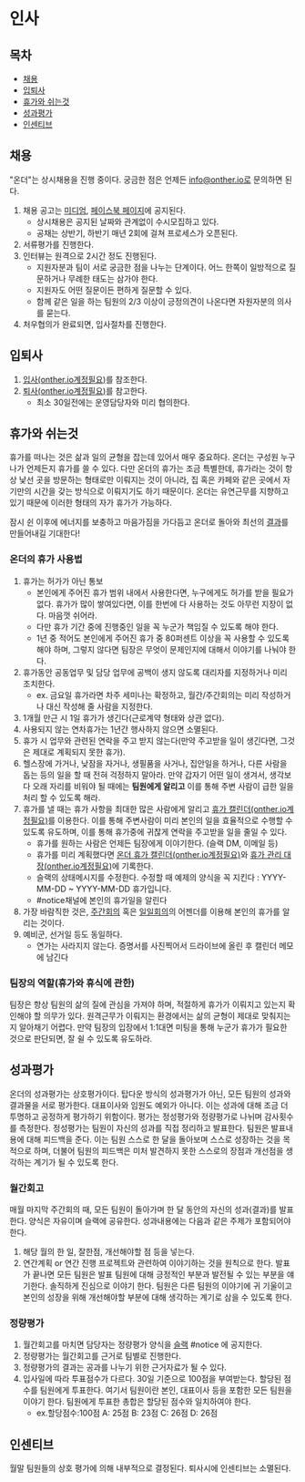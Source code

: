 # 인사

## 목차

* [채용](#채용)
* [입퇴사](#입퇴사)
* [휴가와 쉬는것](#휴가와-쉬는것)
* [성과평가](#성과평가)
* [인센티브](#인센티브)

<!-- * [공금사용](#공금사용) -->

## 채용
"온더"는 상시채용을 진행 중이다. 궁금한 점은 언제든 info@onther.io로 문의하면 된다.
1. 채용 공고는 [미디엄](https://medium.com/onther-tech/tagged/general), [페이스북 페이지](https://www.facebook.com/OntherInc)에 공지된다.
    * 상시채용은 공지된 날짜와 관계없이 수시모집하고 있다.
    * 공채는 상반기, 하반기 매년 2회에 걸쳐 프로세스가 오픈된다.
2. 서류평가를 진행한다.
3. 인터뷰는 원격으로 2시간 정도 진행된다.
    * 지원자분과 팀이 서로 궁금한 점을 나누는 단계이다. 어느 한쪽이 일방적으로 질문하거나 무례한 태도는 삼가야 한다.
    * 지원자도 어떤 질문이든 편하게 질문할 수 있다.
    * 함께 같은 일을 하는 팀원의 2/3 이상이 긍정의견이 나온다면 자원자분의 의사를 묻는다.
4. 처우협의가 완료되면, 입사절차를 진행한다.


## 입퇴사
1. [입사(onther.io계정필요)](https://docs.google.com/document/d/1rCd8W6qx1LWTceHkOLanNOdSFL0HSV7sB3yxb2nN-3A/edit)를 참조한다.
2. [퇴사(onther.io계정필요)](https://docs.google.com/document/d/1Fzwezwox4UqSdeJ3pDTtnVHSgWVuPCPTIPZV4e9lsE8/edit)를 참고한다.
    * 최소 30일전에는 운영담당자와 미리 협의한다.


## 휴가와 쉬는것
휴가를 떠나는 것은 삶과 일의 균형을 잡는데 있어서 매우 중요하다. 온더는 구성원 누구나가 언제든지 휴가를 쓸 수 있다. 다만 온더의 휴가는 조금 특별한데, 휴가라는 것이 항상 낯선 곳을 방문하는 형태로만 이뤄지는 것이 아니라, 집 혹은 카페와 같은 곳에서 자기만의 시간을 갖는 방식으로 이뤄지기도 하기 때문이다. 온더는 유연근무를 지향하고 있기 때문에 이러한 형태의 자가 휴가가 가능하다.

잠시 쉰 이후에 에너지를 보충하고 마음가짐을 가다듬고 온더로 돌아와 최선의 [결과](https://github.com/Onther-Tech/handbook/blob/master/general/GENERAL.md#%EA%B2%B0%EA%B3%BC%EC%A4%91%EC%8B%AC)를 만들어내길 기대한다!


### 온더의 휴가 사용법
1. 휴가는 허가가 아닌 통보
   * 본인에게 주어진 휴가 범위 내에서 사용한다면, 누구에게도 허가를 받을 필요가 없다. 휴가가 많이 쌓여있다면, 이를 한번에 다 사용하는 것도 아무런 지장이 없다. 마음껏 쉬어라.
   * 다만 휴가 기간 중에 진행중인 일을 꼭 누군가 책임질 수 있도록 해야 한다.
   * 1년 중 적어도 본인에게 주어진 휴가 중 80퍼센트 이상을 꼭 사용할 수 있도록 해야 하며, 그렇지 않다면 팀장은 무엇이 문제인지에 대해서 이야기를 나눠야 한다.
2. 휴가동안 공동업무 및 담당 업무에 공백이 생지 않도록 대리자를 지정하거나 미리 조치한다.
    * ex. 금요일 휴가라면 차주 세미나는 확정하고, 월간/주간회의는 미리 작성하거나 대신 작성해 줄 사람을 지정한다.
3. 1개월 만근 시 1일 휴가가 생긴다(근로계약 형태와 상관 없다).
4. 사용되지 않는 연차휴가는 1년간 행사하지 않으면 소멸된다.
5. 휴가 시 업무와 관련된 연락을 주고 받지 않는다(만약 주고받을 일이 생긴다면, 그것은 제대로 계획되지 못한 휴가).
6. 헬스장에 가거나, 낮잠을 자거나, 생필품을 사거나, 집안일을 하거나, 다른 사람을 돕는 등의 일을 할 때 전혀 걱정하지 말아라. 만약 갑자기 어떤 일이 생겨서, 생각보다 오래 자리를 비워야 될 때에는 **팀원에게 알리고** 이를 통해 주변 사람이 급한 일을 처리 할 수 있도록 해라.
7. 휴가를 낼 때는 휴가 사항을 최대한 많은 사람에게 알리고 [휴가 캘린더(onther.io계정필요)](https://calendar.google.com/calendar?cid=b250aGVyLmlvX2pydW0wbWUyc2kzODA0NmdkcG1kMGl2OHJvQGdyb3VwLmNhbGVuZGFyLmdvb2dsZS5jb20)를 이용한다. 이를 통해 주변사람이 미리 본인의 일을 효율적으로 수행할 수 있도록 유도하며, 이를 통해 휴가중에 귀찮게 연락을 주고받을 일을 줄일 수 있다.
   * 휴가를 원하는 사람은 언제든 팀장에게 이야기한다. (슬랙 DM, 이메일 등)
   * 휴가를 미리 계획했다면 [온더 휴가 캘린더(onther.io계정필요)](https://calendar.google.com/calendar?cid=b250aGVyLmlvX2pydW0wbWUyc2kzODA0NmdkcG1kMGl2OHJvQGdyb3VwLmNhbGVuZGFyLmdvb2dsZS5jb20)와 [휴가 관리 대장(onther.io계정필요)](https://docs.google.com/spreadsheets/d/1l05I8PdeW-8LmS-yWoCQg48vT78NEgBlfCTiEkMqx_Y/edit#gid=1684620092)에 기록한다.
   * 슬랙의 상태메시지를 수정한다. 수정할 때 예제의 양식을 꼭 지킨다 : YYYY-MM-DD ~ YYYY-MM-DD 휴가입니다.
   * #notice채널에 본인의 휴가일을 알린다
8. 가장 바람직한 것은, [주간회의](https://github.com/Onther-Tech/handbook/blob/master/general/WorkProcess.md#%EC%A3%BC%EA%B0%84%ED%9A%8C%EC%9D%98) 혹은 [일일회의](https://github.com/Onther-Tech/handbook/blob/master/general/WorkProcess.md#%EC%9D%BC%EC%9D%BC%ED%9A%8C%EC%9D%98)의 어젠더를 이용해 본인의 휴가를 알리는 것이다.
9. 예비군, 선거일 등도 동일하다.
    * 연가는 사라지지 않는다. 증명서를 사진찍어서 드라이브에 올린 후 캘린더 메모에 남긴다


### 팀장의 역할(휴가와 휴식에 관한)
팀장은 항상 팀원의 삶의 질에 관심을 가져야 하며, 적절하게 휴가가 이뤄지고 있는지 확인해야 할 의무가 있다. 원격근무가 이뤄지는 환경에서는 삶의 균형이 제대로 맞춰지는지 알아채기 어렵다. 만약 팀장의 입장에서 1:1대면 미팅을 통해 누군가 휴가가 필요한 것으로 판단되면, 잘 쉴 수 있도록 유도하라.

<!-- #### 번아웃 증후군 알아채는법 -->

<!-- #### 근로기준법과 법정공휴일: 모두 지킨당. -->

<!-- ### 휴가 처리 절차(운영업무) -->

<!-- ## 공금사용 -->

## 성과평가
온더의 성과평가는 상호평가이다. 탑다운 방식의 성과평가가 아닌, 모든 팀원의 성과와 결과물을 서로 평가한다. 대표이사와 임원도 예외가 아니다. 이는 성과에 대해 조금 더 투명하고 공정하게 평가하기 위함이다. 평가는 정성평가와 정량평가로 나뉘며 감사횟수를 측정한다. 정성평가는 팀원이 자신의 성과를 직접 정리하고 발표한다. 팀원은 발표내용에 대해 피드백을 준다. 이는 팀원 스스로 한 달을 돌아보며 스스로 성장하는 것을 목적으로 하며, 더불어 팀원의 피드백은 미처 발견하지 못한 스스로의 장점과 개선점을 생각하는 계기가 될 수 있도록 한다.

### 월간회고
매월 마지막 주간회의 때, 모든 팀원이 돌아가며 한 달 동안의 자신의 성과(결과)를 발표한다. 양식은 자유이며 슬랙에 공유한다. 성과내용에는 다음과 같은 주제가 포함되어야 한다.
1. 해당 월의 한 일, 잘한점, 개선해야할 점 등을 넣는다.
2. 연간계획 or 연간 진행 프로젝트와 관련하여 이야기하는 것을 원칙으로 한다.
발표가 끝나면 모든 팀원은 발표 팀원에 대해 긍정적인 부분과 발전될 수 있는 부분을 얘기한다. 솔직하게 진심으로 이야기 한다. 팀원은 다른 팀원의 이야기에 귀 기울이고 본인의 성장을 위해 개선해야할 부분에 대해 생각하는 계기로 삼을 수 있도록 한다.


### 정량평가
1. 월간회고를 마치면 담당자는 정량평가 양식을 [슬랙](https://github.com/Onther-Tech/handbook/blob/master/general/WorkProcess.md#%EC%8A%AC%EB%9E%99slack) #notice 에 공지한다.
2. 정량평가는 월간회고를 근거로 팀별로 진행한다.
3. 정량평가의 결과는 공과를 나누기 위한 근거자료가 될 수 있다.
4. 입사일에 따라 투표점수가 다르다. 30일 기준으로 100점을 부여받는다. 할당된 점수를 팀원에게 투표한다. 여기서 팀원이란 본인, 대표이사 등을 포함한 모든 팀원을 이야기 한다. 팀원에게 투표한 총합은 할당된 점수와 일치하여야 한다.
    * ex.할당점수:100점 A: 25점 B: 23점 C: 26점 D: 26점


## 인센티브
월말 팀원들의 상호 평가에 의해 내부적으로 결정된다. 퇴사시에 인센티브는 소멸된다.
